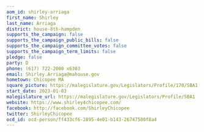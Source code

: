 ```yaml
---
aom_id: shirley-arriaga
first_name: Shirley
last_name: Arriaga
district: house-8th-hampden
supports_the_campaign: false
supports_the_campaign_public_bills: false
supports_the_campaign_committee_votes: false
supports_the_campaign_term_limits: false
pledge: false
party: D
phone: (617) 722-2000 x6303
email: Shirley.Arriaga@mahouse.gov
hometown: Chicopee MA
square_picture: https://malegislature.gov/Legislators/Profile/170/SBA1.jpg
start_date: 2023-01-03
malegislature_url: https://malegislature.gov/Legislators/Profile/SBA1
website: https://www.shirley4chicopee.com/
facebook: http://facebook.com/ShirleyChicopee
twitter: ShirleyChicopee
ocd_id: ocd-person/ff433cf6-2895-4e01-b143-26747500f8a4
---
```

